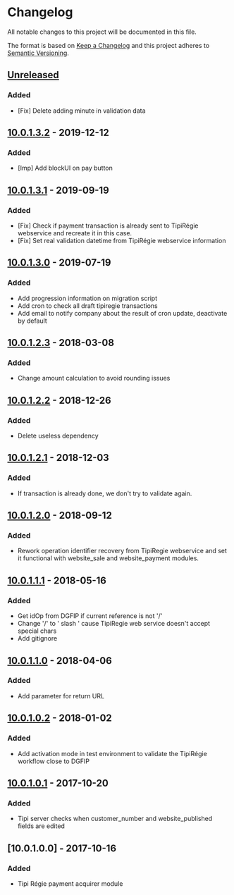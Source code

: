 # Changelog
All notable changes to this project will be documented in this file.

The format is based on [Keep a Changelog](http://keepachangelog.com/en/1.0.0/)
and this project adheres to [Semantic Versioning](http://semver.org/spec/v2.0.0.html).

## [Unreleased]
### Added
 - [Fix] Delete adding minute in validation data

## [10.0.1.3.2] - 2019-12-12
### Added
 - [Imp] Add blockUI on pay button

## [10.0.1.3.1] - 2019-09-19
### Added
 - [Fix] Check if payment transaction is already sent to TipiRégie webservice and recreate it in this case.
 - [Fix] Set real validation datetime from TipiRégie webservice information

## [10.0.1.3.0] - 2019-07-19
### Added
- Add progression information on migration script
- Add cron to check all draft tipiregie transactions
- Add email to notify company about the result of cron update, deactivate by default

## [10.0.1.2.3] - 2018-03-08
### Added
- Change amount calculation to avoid rounding issues

## [10.0.1.2.2] - 2018-12-26
### Added
- Delete useless dependency

## [10.0.1.2.1] - 2018-12-03
### Added
- If transaction is already done, we don't try to validate again.

## [10.0.1.2.0] - 2018-09-12
### Added
- Rework operation identifier recovery from TipiRegie webservice and set it functional with website_sale and website_payment modules.

## [10.0.1.1.1] - 2018-05-16
### Added
- Get idOp from DGFIP if current reference is not '/'
- Change '/' to '  slash  ' cause TipiRegie web service doesn't accept special chars
- Add gitignore

## [10.0.1.1.0] - 2018-04-06
### Added
- Add parameter for return URL

## [10.0.1.0.2] - 2018-01-02
### Added
- Add activation mode in test environment to validate the TipiRégie workflow close to DGFIP

## [10.0.1.0.1] - 2017-10-20
### Added
- Tipi server checks when customer_number and website_published fields are edited

## [10.0.1.0.0] - 2017-10-16
### Added
- Tipi Régie payment acquirer module

[10.0.1.0.1]: https://github.com/Horanet/payment_tipiregie/compare/10.0.1.0.0...10.0.1.0.1
[10.0.1.0.2]: https://github.com/Horanet/payment_tipiregie/compare/10.0.1.0.1...10.0.1.0.2
[10.0.1.1.0]: https://github.com/Horanet/payment_tipiregie/compare/10.0.1.0.2...10.0.1.1.0
[10.0.1.1.1]: https://github.com/Horanet/payment_tipiregie/compare/10.0.1.1.0...10.0.1.1.1
[10.0.1.2.0]: https://github.com/Horanet/payment_tipiregie/compare/10.0.1.1.1...10.0.1.2.0
[10.0.1.2.1]: https://github.com/Horanet/payment_tipiregie/compare/10.0.1.2.0...10.0.1.2.1
[10.0.1.2.2]: https://github.com/Horanet/payment_tipiregie/compare/10.0.1.2.1...10.0.1.2.2
[10.0.1.2.3]: https://github.com/Horanet/payment_tipiregie/compare/10.0.1.2.2...10.0.1.2.3
[10.0.1.3.0]: https://github.com/Horanet/payment_tipiregie/compare/10.0.1.2.3...10.0.1.3.0
[10.0.1.3.1]: https://github.com/Horanet/payment_tipiregie/compare/10.0.1.3.0...10.0.1.3.1
[10.0.1.3.2]: https://github.com/Horanet/payment_tipiregie/compare/10.0.1.3.1...10.0.1.3.2
[Unreleased]: https://github.com/Horanet/payment_tipiregie/compare/10.0.1.3.2...dev